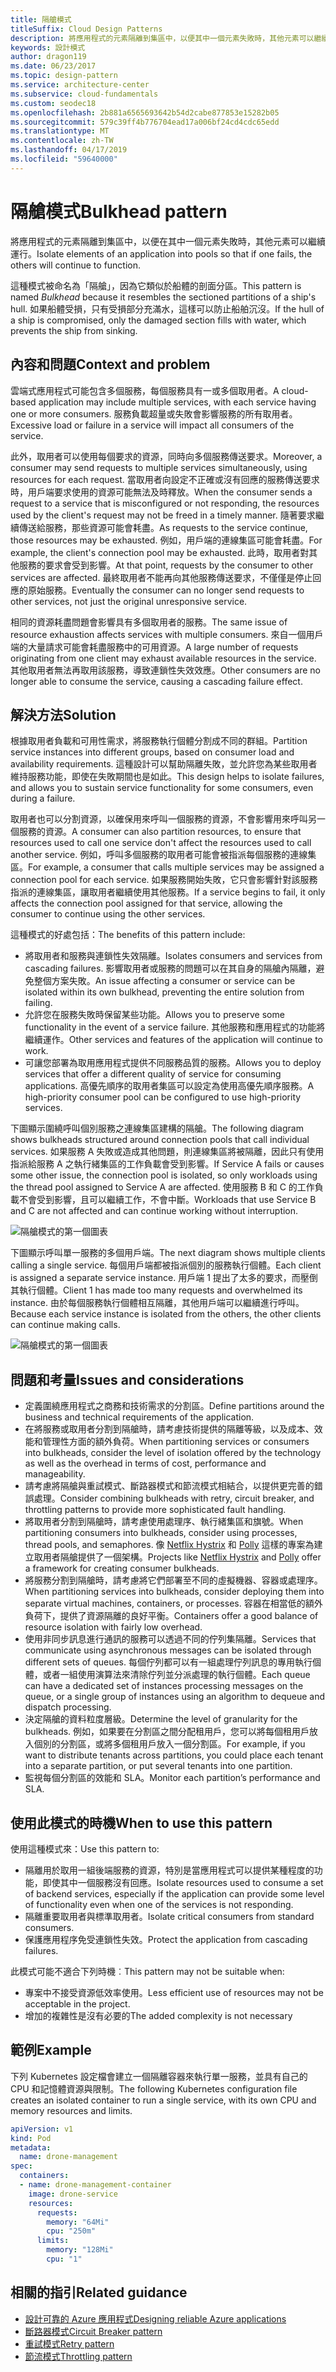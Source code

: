 ```yaml
---
title: 隔艙模式
titleSuffix: Cloud Design Patterns
description: 將應用程式的元素隔離到集區中，以便其中一個元素失敗時，其他元素可以繼續運作。
keywords: 設計模式
author: dragon119
ms.date: 06/23/2017
ms.topic: design-pattern
ms.service: architecture-center
ms.subservice: cloud-fundamentals
ms.custom: seodec18
ms.openlocfilehash: 2b881a6565693642b54d2cabe877853e15282b05
ms.sourcegitcommit: 579c39ff4b776704ead17a006bf24cd4cdc65edd
ms.translationtype: MT
ms.contentlocale: zh-TW
ms.lasthandoff: 04/17/2019
ms.locfileid: "59640000"
---
```

# <a name="bulkhead-pattern"></a><span data-ttu-id="25a6e-104">隔艙模式</span><span class="sxs-lookup"><span data-stu-id="25a6e-104">Bulkhead pattern</span></span>

<span data-ttu-id="25a6e-105">將應用程式的元素隔離到集區中，以便在其中一個元素失敗時，其他元素可以繼續運行。</span><span class="sxs-lookup"><span data-stu-id="25a6e-105">Isolate elements of an application into pools so that if one fails, the others will continue to function.</span></span>

<span data-ttu-id="25a6e-106">這種模式被命名為「隔艙」，因為它類似於船體的剖面分區。</span><span class="sxs-lookup"><span data-stu-id="25a6e-106">This pattern is named *Bulkhead* because it resembles the sectioned partitions of a ship's hull.</span></span> <span data-ttu-id="25a6e-107">如果船體受損，只有受損部分充滿水，這樣可以防止船舶沉沒。</span><span class="sxs-lookup"><span data-stu-id="25a6e-107">If the hull of a ship is compromised, only the damaged section fills with water, which prevents the ship from sinking.</span></span>

## <a name="context-and-problem"></a><span data-ttu-id="25a6e-108">內容和問題</span><span class="sxs-lookup"><span data-stu-id="25a6e-108">Context and problem</span></span>

<span data-ttu-id="25a6e-109">雲端式應用程式可能包含多個服務，每個服務具有一或多個取用者。</span><span class="sxs-lookup"><span data-stu-id="25a6e-109">A cloud-based application may include multiple services, with each service having one or more consumers.</span></span> <span data-ttu-id="25a6e-110">服務負載超量或失敗會影響服務的所有取用者。</span><span class="sxs-lookup"><span data-stu-id="25a6e-110">Excessive load or failure in a service will impact all consumers of the service.</span></span>

<span data-ttu-id="25a6e-111">此外，取用者可以使用每個要求的資源，同時向多個服務傳送要求。</span><span class="sxs-lookup"><span data-stu-id="25a6e-111">Moreover, a consumer may send requests to multiple services simultaneously, using resources for each request.</span></span> <span data-ttu-id="25a6e-112">當取用者向設定不正確或沒有回應的服務傳送要求時，用戶端要求使用的資源可能無法及時釋放。</span><span class="sxs-lookup"><span data-stu-id="25a6e-112">When the consumer sends a request to a service that is misconfigured or not responding, the resources used by the client's request may not be freed in a timely manner.</span></span> <span data-ttu-id="25a6e-113">隨著要求繼續傳送給服務，那些資源可能會耗盡。</span><span class="sxs-lookup"><span data-stu-id="25a6e-113">As requests to the service continue, those resources may be exhausted.</span></span> <span data-ttu-id="25a6e-114">例如，用戶端的連線集區可能會耗盡。</span><span class="sxs-lookup"><span data-stu-id="25a6e-114">For example, the client's connection pool may be exhausted.</span></span> <span data-ttu-id="25a6e-115">此時，取用者對其他服務的要求會受到影響。</span><span class="sxs-lookup"><span data-stu-id="25a6e-115">At that point, requests by the consumer to other services are affected.</span></span> <span data-ttu-id="25a6e-116">最終取用者不能再向其他服務傳送要求，不僅僅是停止回應的原始服務。</span><span class="sxs-lookup"><span data-stu-id="25a6e-116">Eventually the consumer can no longer send requests to other services, not just the original unresponsive service.</span></span>

<span data-ttu-id="25a6e-117">相同的資源耗盡問題會影響具有多個取用者的服務。</span><span class="sxs-lookup"><span data-stu-id="25a6e-117">The same issue of resource exhaustion affects services with multiple consumers.</span></span> <span data-ttu-id="25a6e-118">來自一個用戶端的大量請求可能會耗盡服務中的可用資源。</span><span class="sxs-lookup"><span data-stu-id="25a6e-118">A large number of requests originating from one client may exhaust available resources in the service.</span></span> <span data-ttu-id="25a6e-119">其他取用者無法再取用該服務，導致連鎖性失效效應。</span><span class="sxs-lookup"><span data-stu-id="25a6e-119">Other consumers are no longer able to consume the service, causing a cascading failure effect.</span></span>

## <a name="solution"></a><span data-ttu-id="25a6e-120">解決方法</span><span class="sxs-lookup"><span data-stu-id="25a6e-120">Solution</span></span>

<span data-ttu-id="25a6e-121">根據取用者負載和可用性需求，將服務執行個體分割成不同的群組。</span><span class="sxs-lookup"><span data-stu-id="25a6e-121">Partition service instances into different groups, based on consumer load and availability requirements.</span></span> <span data-ttu-id="25a6e-122">這種設計可以幫助隔離失敗，並允許您為某些取用者維持服務功能，即使在失敗期間也是如此。</span><span class="sxs-lookup"><span data-stu-id="25a6e-122">This design helps to isolate failures, and allows you to sustain service functionality for some consumers, even during a failure.</span></span>

<span data-ttu-id="25a6e-123">取用者也可以分割資源，以確保用來呼叫一個服務的資源，不會影響用來呼叫另一個服務的資源。</span><span class="sxs-lookup"><span data-stu-id="25a6e-123">A consumer can also partition resources, to ensure that resources used to call one service don't affect the resources used to call another service.</span></span> <span data-ttu-id="25a6e-124">例如，呼叫多個服務的取用者可能會被指派每個服務的連線集區。</span><span class="sxs-lookup"><span data-stu-id="25a6e-124">For example, a consumer that calls multiple services may be assigned a connection pool for each service.</span></span> <span data-ttu-id="25a6e-125">如果服務開始失敗，它只會影響針對該服務指派的連線集區，讓取用者繼續使用其他服務。</span><span class="sxs-lookup"><span data-stu-id="25a6e-125">If a service begins to fail, it only affects the connection pool assigned for that service, allowing the consumer to continue using the other services.</span></span>

<span data-ttu-id="25a6e-126">這種模式的好處包括：</span><span class="sxs-lookup"><span data-stu-id="25a6e-126">The benefits of this pattern include:</span></span>

- <span data-ttu-id="25a6e-127">將取用者和服務與連鎖性失效隔離。</span><span class="sxs-lookup"><span data-stu-id="25a6e-127">Isolates consumers and services from cascading failures.</span></span> <span data-ttu-id="25a6e-128">影響取用者或服務的問題可以在其自身的隔艙內隔離，避免整個方案失敗。</span><span class="sxs-lookup"><span data-stu-id="25a6e-128">An issue affecting a consumer or service can be isolated within its own bulkhead, preventing the entire solution from failing.</span></span>
- <span data-ttu-id="25a6e-129">允許您在服務失敗時保留某些功能。</span><span class="sxs-lookup"><span data-stu-id="25a6e-129">Allows you to preserve some functionality in the event of a service failure.</span></span> <span data-ttu-id="25a6e-130">其他服務和應用程式的功能將繼續運作。</span><span class="sxs-lookup"><span data-stu-id="25a6e-130">Other services and features of the application will continue to work.</span></span>
- <span data-ttu-id="25a6e-131">可讓您部署為取用應用程式提供不同服務品質的服務。</span><span class="sxs-lookup"><span data-stu-id="25a6e-131">Allows you to deploy services that offer a different quality of service for consuming applications.</span></span> <span data-ttu-id="25a6e-132">高優先順序的取用者集區可以設定為使用高優先順序服務。</span><span class="sxs-lookup"><span data-stu-id="25a6e-132">A high-priority consumer pool can be configured to use high-priority services.</span></span>

<span data-ttu-id="25a6e-133">下圖顯示圍繞呼叫個別服務之連線集區建構的隔艙。</span><span class="sxs-lookup"><span data-stu-id="25a6e-133">The following diagram shows bulkheads structured around connection pools that call individual services.</span></span> <span data-ttu-id="25a6e-134">如果服務 A 失敗或造成其他問題，則連線集區將被隔離，因此只有使用指派給服務 A 之執行緒集區的工作負載會受到影響。</span><span class="sxs-lookup"><span data-stu-id="25a6e-134">If Service A fails or causes some other issue, the connection pool is isolated, so only workloads using the thread pool assigned to Service A are affected.</span></span> <span data-ttu-id="25a6e-135">使用服務 B 和 C 的工作負載不會受到影響，且可以繼續工作，不會中斷。</span><span class="sxs-lookup"><span data-stu-id="25a6e-135">Workloads that use Service B and C are not affected and can continue working without interruption.</span></span>

![隔艙模式的第一個圖表](./_images/bulkhead-1.png)

<span data-ttu-id="25a6e-137">下圖顯示呼叫單一服務的多個用戶端。</span><span class="sxs-lookup"><span data-stu-id="25a6e-137">The next diagram shows multiple clients calling a single service.</span></span> <span data-ttu-id="25a6e-138">每個用戶端都被指派個別的服務執行個體。</span><span class="sxs-lookup"><span data-stu-id="25a6e-138">Each client is assigned a separate service instance.</span></span> <span data-ttu-id="25a6e-139">用戶端 1 提出了太多的要求，而壓倒其執行個體。</span><span class="sxs-lookup"><span data-stu-id="25a6e-139">Client 1 has made too many requests and overwhelmed its instance.</span></span> <span data-ttu-id="25a6e-140">由於每個服務執行個體相互隔離，其他用戶端可以繼續進行呼叫。</span><span class="sxs-lookup"><span data-stu-id="25a6e-140">Because each service instance is isolated from the others, the other clients can continue making calls.</span></span>

![隔艙模式的第一個圖表](./_images/bulkhead-2.png)

## <a name="issues-and-considerations"></a><span data-ttu-id="25a6e-142">問題和考量</span><span class="sxs-lookup"><span data-stu-id="25a6e-142">Issues and considerations</span></span>

- <span data-ttu-id="25a6e-143">定義圍繞應用程式之商務和技術需求的分割區。</span><span class="sxs-lookup"><span data-stu-id="25a6e-143">Define partitions around the business and technical requirements of the application.</span></span>
- <span data-ttu-id="25a6e-144">在將服務或取用者分割到隔艙時，請考慮技術提供的隔離等級，以及成本、效能和管理性方面的額外負荷。</span><span class="sxs-lookup"><span data-stu-id="25a6e-144">When partitioning services or consumers into bulkheads, consider the level of isolation offered by the technology as well as the overhead in terms of cost, performance and manageability.</span></span>
- <span data-ttu-id="25a6e-145">請考慮將隔艙與重試模式、斷路器模式和節流模式相結合，以提供更完善的錯誤處理。</span><span class="sxs-lookup"><span data-stu-id="25a6e-145">Consider combining bulkheads with retry, circuit breaker, and throttling patterns to provide more sophisticated fault handling.</span></span>
- <span data-ttu-id="25a6e-146">將取用者分割到隔艙時，請考慮使用處理序、執行緒集區和旗號。</span><span class="sxs-lookup"><span data-stu-id="25a6e-146">When partitioning consumers into bulkheads, consider using processes, thread pools, and semaphores.</span></span> <span data-ttu-id="25a6e-147">像 [Netflix Hystrix][hystrix] 和 [Polly][polly] 這樣的專案為建立取用者隔艙提供了一個架構。</span><span class="sxs-lookup"><span data-stu-id="25a6e-147">Projects like [Netflix Hystrix][hystrix] and [Polly][polly] offer a framework for creating consumer bulkheads.</span></span>
- <span data-ttu-id="25a6e-148">將服務分割到隔艙時，請考慮將它們部署至不同的虛擬機器、容器或處理序。</span><span class="sxs-lookup"><span data-stu-id="25a6e-148">When partitioning services into bulkheads, consider deploying them into separate virtual machines, containers, or processes.</span></span> <span data-ttu-id="25a6e-149">容器在相當低的額外負荷下，提供了資源隔離的良好平衡。</span><span class="sxs-lookup"><span data-stu-id="25a6e-149">Containers offer a good balance of resource isolation with fairly low overhead.</span></span>
- <span data-ttu-id="25a6e-150">使用非同步訊息進行通訊的服務可以透過不同的佇列集隔離。</span><span class="sxs-lookup"><span data-stu-id="25a6e-150">Services that communicate using asynchronous messages can be isolated through different sets of queues.</span></span> <span data-ttu-id="25a6e-151">每個佇列都可以有一組處理佇列訊息的專用執行個體，或者一組使用演算法來清除佇列並分派處理的執行個體。</span><span class="sxs-lookup"><span data-stu-id="25a6e-151">Each queue can have a dedicated set of instances processing messages on the queue, or a single group of instances using an algorithm to dequeue and dispatch processing.</span></span>
- <span data-ttu-id="25a6e-152">決定隔艙的資料粒度層級。</span><span class="sxs-lookup"><span data-stu-id="25a6e-152">Determine the level of granularity for the bulkheads.</span></span> <span data-ttu-id="25a6e-153">例如，如果要在分割區之間分配租用戶，您可以將每個租用戶放入個別的分割區，或將多個租用戶放入一個分割區。</span><span class="sxs-lookup"><span data-stu-id="25a6e-153">For example, if you want to distribute tenants across partitions, you could place each tenant into a separate partition, or put several tenants into one partition.</span></span>
- <span data-ttu-id="25a6e-154">監視每個分割區的效能和 SLA。</span><span class="sxs-lookup"><span data-stu-id="25a6e-154">Monitor each partition’s performance and SLA.</span></span>

## <a name="when-to-use-this-pattern"></a><span data-ttu-id="25a6e-155">使用此模式的時機</span><span class="sxs-lookup"><span data-stu-id="25a6e-155">When to use this pattern</span></span>

<span data-ttu-id="25a6e-156">使用這種模式來：</span><span class="sxs-lookup"><span data-stu-id="25a6e-156">Use this pattern to:</span></span>

- <span data-ttu-id="25a6e-157">隔離用於取用一組後端服務的資源，特別是當應用程式可以提供某種程度的功能，即使其中一個服務沒有回應。</span><span class="sxs-lookup"><span data-stu-id="25a6e-157">Isolate resources used to consume a set of backend services, especially if the application can provide some level of functionality even when one of the services is not responding.</span></span>
- <span data-ttu-id="25a6e-158">隔離重要取用者與標準取用者。</span><span class="sxs-lookup"><span data-stu-id="25a6e-158">Isolate critical consumers from standard consumers.</span></span>
- <span data-ttu-id="25a6e-159">保護應用程序免受連鎖性失效。</span><span class="sxs-lookup"><span data-stu-id="25a6e-159">Protect the application from cascading failures.</span></span>

<span data-ttu-id="25a6e-160">此模式可能不適合下列時機︰</span><span class="sxs-lookup"><span data-stu-id="25a6e-160">This pattern may not be suitable when:</span></span>

- <span data-ttu-id="25a6e-161">專案中不接受資源低效率使用。</span><span class="sxs-lookup"><span data-stu-id="25a6e-161">Less efficient use of resources may not be acceptable in the project.</span></span>
- <span data-ttu-id="25a6e-162">增加的複雜性是沒有必要的</span><span class="sxs-lookup"><span data-stu-id="25a6e-162">The added complexity is not necessary</span></span>

## <a name="example"></a><span data-ttu-id="25a6e-163">範例</span><span class="sxs-lookup"><span data-stu-id="25a6e-163">Example</span></span>

<span data-ttu-id="25a6e-164">下列 Kubernetes 設定檔會建立一個隔離容器來執行單一服務，並具有自己的 CPU 和記憶體資源與限制。</span><span class="sxs-lookup"><span data-stu-id="25a6e-164">The following Kubernetes configuration file creates an isolated container to run a single service, with its own CPU and memory resources and limits.</span></span>

```yml
apiVersion: v1
kind: Pod
metadata:
  name: drone-management
spec:
  containers:
  - name: drone-management-container
    image: drone-service
    resources:
      requests:
        memory: "64Mi"
        cpu: "250m"
      limits:
        memory: "128Mi"
        cpu: "1"
```

## <a name="related-guidance"></a><span data-ttu-id="25a6e-165">相關的指引</span><span class="sxs-lookup"><span data-stu-id="25a6e-165">Related guidance</span></span>

- [<span data-ttu-id="25a6e-166">設計可靠的 Azure 應用程式</span><span class="sxs-lookup"><span data-stu-id="25a6e-166">Designing reliable Azure applications</span></span>](../reliability/index.md)
- [<span data-ttu-id="25a6e-167">斷路器模式</span><span class="sxs-lookup"><span data-stu-id="25a6e-167">Circuit Breaker pattern</span></span>](./circuit-breaker.md)
- [<span data-ttu-id="25a6e-168">重試模式</span><span class="sxs-lookup"><span data-stu-id="25a6e-168">Retry pattern</span></span>](./retry.md)
- [<span data-ttu-id="25a6e-169">節流模式</span><span class="sxs-lookup"><span data-stu-id="25a6e-169">Throttling pattern</span></span>](./throttling.md)

<!-- links -->

[hystrix]: https://github.com/Netflix/Hystrix
[polly]: https://github.com/App-vNext/Polly
